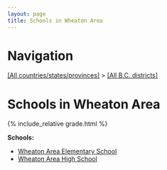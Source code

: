 ```yaml
---
layout: page
title: Schools in Wheaton Area
---
```

# Navigation

[[All countries/states/provinces]](../..) > [[All B.C. districts]](..)

# Schools in Wheaton Area

{% include_relative grade.html %}

**Schools:**

- [Wheaton Area Elementary School](Wheaton_Area_Elementary_School.md)
- [Wheaton Area High School](Wheaton_Area_High_School.md)
